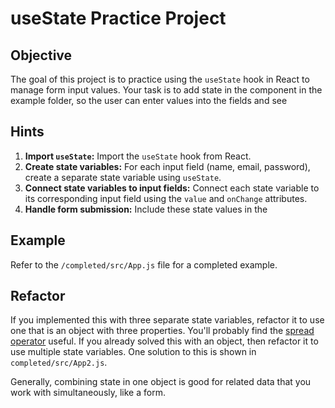 # useState Practice Project

## Objective

The goal of this project is to practice using the `useState` hook in React to manage form input values. Your task is to add state in the component in the example folder, so the user can enter values into the fields and see 

## Hints

1.  **Import `useState`:** Import the `useState` hook from React.
2.  **Create state variables:** For each input field (name, email, password), create a separate state variable using `useState`.
3.  **Connect state variables to input fields:** Connect each state variable to its corresponding input field using the `value` and `onChange` attributes.
4.  **Handle form submission:** Include these state values in the 

## Example

Refer to the `/completed/src/App.js` file for a completed example.

## Refactor

If you implemented this with three separate state variables, refactor it to use one that is an object with three properties. You'll probably find the [spread operator](https://www.w3schools.com/react/react_es6_spread.asp) useful. If you already solved this with an object, then refactor it to use multiple state variables. One solution to this is shown in `completed/src/App2.js`. 

Generally, combining state in one object is good for related data that you work with simultaneously, like a form. 

